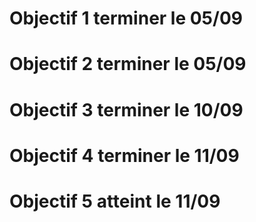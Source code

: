 # Objectif 1 terminer le 05/09
# Objectif 2 terminer le 05/09
# Objectif 3 terminer le 10/09
# Objectif 4 terminer le 11/09
# Objectif 5 atteint le 11/09

